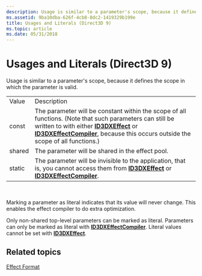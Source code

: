 ```yaml
---
description: Usage is similar to a parameter's scope, because it defines the scope in which the parameter is valid.
ms.assetid: 9ba10dba-626f-4cb8-8dc2-1419329b199e
title: Usages and Literals (Direct3D 9)
ms.topic: article
ms.date: 05/31/2018
---
```


# Usages and Literals (Direct3D 9)

Usage is similar to a parameter's scope, because it defines the scope in which the parameter is valid.



|        |                                                                                                                                                                                                                                                                                     |
|--------|-------------------------------------------------------------------------------------------------------------------------------------------------------------------------------------------------------------------------------------------------------------------------------------|
| Value  | Description                                                                                                                                                                                                                                                                         |
| const  | The parameter will be constant within the scope of all functions. (Note that such parameters can still be written to with either [**ID3DXEffect**](id3dxeffect.md) or [**ID3DXEffectCompiler**](id3dxeffectcompiler.md), because this occurs outside the scope of all functions.) |
| shared | The parameter will be shared in the effect pool.                                                                                                                                                                                                                                    |
| static | The parameter will be invisible to the application, that is, you cannot access them from [**ID3DXEffect**](id3dxeffect.md) or [**ID3DXEffectCompiler**](id3dxeffectcompiler.md).                                                                                                  |



 

Marking a parameter as literal indicates that its value will never change. This enables the effect compiler to do extra optimization.

Only non-shared top-level parameters can be marked as literal. Parameters can only be marked as literal with [**ID3DXEffectCompiler**](id3dxeffectcompiler.md). Literal values cannot be set with [**ID3DXEffect**](id3dxeffect.md).

## Related topics

<dl> <dt>

[Effect Format](dx9-graphics-reference-effects-file-format.md)
</dt> </dl>

 

 



